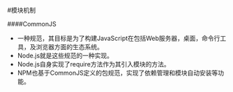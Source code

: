 #模块机制

####CommonJS

* 一种规范，其目标是为了构建JavaScript在包括Web服务器，桌面，命令行工具，及浏览器方面的生态系统。
* Node.js就是这些规范的一种实现。
* Node.js自身实现了require方法作为其引入模块的方法。
* NPM也基于CommonJS定义的包规范，实现了依赖管理和模块自动安装等功能。